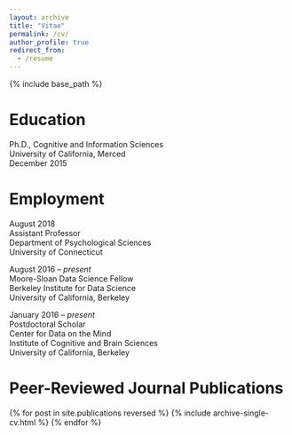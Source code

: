 ```yaml
---
layout: archive
title: "Vitae"
permalink: /cv/
author_profile: true
redirect_from:
  - /resume
---
```


{% include base_path %}

Education
======
Ph.D., Cognitive and Information Sciences
<br>University of California, Merced
<br>December 2015

Employment
======
August 2018
<br>Assistant Professor
<br>Department of Psychological Sciences
<br>University of Connecticut

August 2016 – *present*
<br>Moore-Sloan Data Science Fellow
<br>Berkeley Institute for Data Science
<br>University of California, Berkeley

January 2016 – *present*
<br>Postdoctoral Scholar
<br>Center for Data on the Mind
<br>Institute of Cognitive and Brain Sciences
<br>University of California, Berkeley

Peer-Reviewed Journal Publications
======
{% for post in site.publications reversed %}
  {% include archive-single-cv.html %}
{% endfor %}

<!-- Talks
======
{% for post in site.talks %}
  {% include archive-single-talk-cv.html %}
{% endfor %}

Teaching
======
{% for post in site.teaching %}
  {% include archive-single-cv.html %}
{% endfor %} -->
